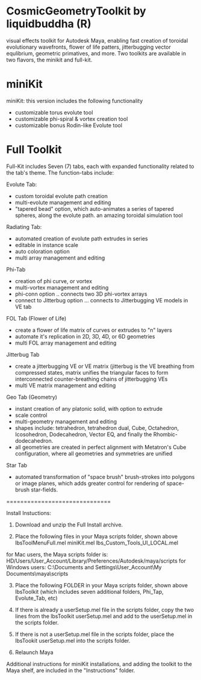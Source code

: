 CosmicGeometryToolkit by liquidbuddha (R)
=========================================

visual effects toolkit for Autodesk Maya, enabling fast creation of toroidal evolutionary wavefronts, flower of life patters, jitterbugging vector equlibrium, geometric primatives, and more.  Two toolkits are available in two flavors, the minikit and full-kit.

miniKit
=======
miniKit: this version includes the following functionality
 - customizable torus evolute tool
 - customizable phi-spiral & vortex creation tool
 - customizable bonus Rodin-like Evolute tool

Full Toolkit
============
Full-Kit includes Seven (7) tabs, each with expanded functionality related to the tab's theme. The function-tabs include:

Evolute Tab:
 - custom toroidal evolute path creation 
 - multi-evolute management and editing
 - "tapered bead" option, which auto-animates a series of tapered spheres, along the evolute path. an amazing toroidal simulation tool

Radiating Tab:
 - automated creation of evolute path extrudes in series
 - editable in instance scale
 - auto coloration option
 - multi array management and editing

Phi-Tab
 - creation of phi curve, or vortex
 - multi-vortex management and editing
 - phi-conn option .. connects two 3D phi-vortex arrays
 - connect to Jitterbug option ... connects to Jitterbugging VE models in VE tab

FOL Tab (Flower of Life)
 - create a flower of life matrix of curves or extrudes to "n" layers
 - automate it's replication in 2D, 3D, 4D, or 6D geometries
 - multi FOL array management and editing

Jitterbug Tab
 - create a jitterbugging VE or VE matrix (jitterbug is the VE breathing from compressed states, matrix unifies the triangular faces to form interconnected counter-breathing chains of jitterbugging VEs
 - multi VE matrix management and editing

Geo Tab (Geometry)
 - instant creation of any platonic solid, with option to extrude
 - scale control
 - multi-geometry management and editing
 - shapes include: tetrahedron, tetrahedron dual, Cube, Octahedron, Icosohedron, Dodecahedron, Vector EQ, and finally the Rhombic-dodecahedron.
 - all geometries are created in perfect alignment with Metatron's Cube configuration, where all geometries and symmetries are unified

Star Tab
 - automated transformation of "space brush" brush-strokes into polygons or image planes, which adds greater control for rendering of space-brush star-fields.


==============================

Install Instuctions:

1) Download and unzip the Full Install archive.

2) Place the following files in your Maya scripts folder, shown above
      	lbsToolMenuFull.mel 
      	miniKit.mel
      	lbs_Custom_Tools_UI_LOCAL.mel

  for Mac users, the Maya scripts folder is:    HD/Users/User_Account/Library/Preferences/Autodesk/maya/scripts
  for Windows users:                            C:\Documents and Settings\User_Account\My Documents\maya\scripts

3) Place the following FOLDER in your Maya scripts folder, shown above
      	lbsToolkit (which includes seven additional folders, Phi_Tap, Evolute_Tab, etc)


4) If there is already a userSetup.mel file in the scripts folder, copy the two lines from the lbsToolkit userSetup.mel and add to the userSetup.mel in the scripts folder.

5) If there is not a userSetup.mel file in the scripts folder, place the lbsTookit userSetup.mel into the scripts folder.

6) Relaunch Maya

Additional instructions for miniKit installations, and adding the toolkit to the Maya shelf, are included in the "Instructions" folder.
